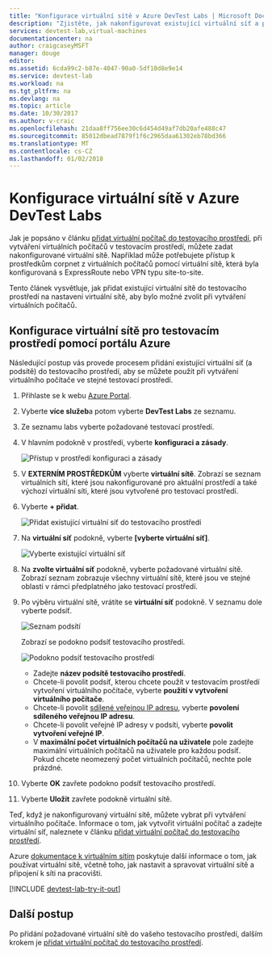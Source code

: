 ```yaml
---
title: "Konfigurace virtuální sítě v Azure DevTest Labs | Microsoft Docs"
description: "Zjistěte, jak nakonfigurovat existující virtuální síť a podsíť a využít ve virtuálním počítači s Azure DevTest Labs"
services: devtest-lab,virtual-machines
documentationcenter: na
author: craigcaseyMSFT
manager: douge
editor: 
ms.assetid: 6cda99c2-b87e-4047-90a0-5df10d8e9e14
ms.service: devtest-lab
ms.workload: na
ms.tgt_pltfrm: na
ms.devlang: na
ms.topic: article
ms.date: 10/30/2017
ms.author: v-craic
ms.openlocfilehash: 21daa8ff756ee30c6d454d49af7db20afe488c47
ms.sourcegitcommit: 85012dbead7879f1f6c2965daa61302eb78bd366
ms.translationtype: MT
ms.contentlocale: cs-CZ
ms.lasthandoff: 01/02/2018
---
```

# <a name="configure-a-virtual-network-in-azure-devtest-labs"></a>Konfigurace virtuální sítě v Azure DevTest Labs
Jak je popsáno v článku [přidat virtuální počítač do testovacího prostředí](devtest-lab-add-vm.md), při vytváření virtuálních počítačů v testovacím prostředí, můžete zadat nakonfigurované virtuální sítě. Například může potřebujete přístup k prostředkům corpnet z virtuálních počítačů pomocí virtuální sítě, která byla konfigurovaná s ExpressRoute nebo VPN typu site-to-site.

Tento článek vysvětluje, jak přidat existující virtuální sítě do testovacího prostředí na nastavení virtuální sítě, aby bylo možné zvolit při vytváření virtuálních počítačů.

## <a name="configure-a-virtual-network-for-a-lab-using-the-azure-portal"></a>Konfigurace virtuální sítě pro testovacím prostředí pomocí portálu Azure
Následující postup vás provede procesem přidání existující virtuální síť (a podsítě) do testovacího prostředí, aby se můžete použít při vytváření virtuálního počítače ve stejné testovací prostředí. 

1. Přihlaste se k webu [Azure Portal](http://go.microsoft.com/fwlink/p/?LinkID=525040).
1. Vyberte **více služeb**a potom vyberte **DevTest Labs** ze seznamu.
1. Ze seznamu labs vyberte požadované testovací prostředí. 
1. V hlavním podokně v prostředí, vyberte **konfiguraci a zásady**.

    ![Přístup v prostředí konfiguraci a zásady](./media/devtest-lab-configure-vnet/policies-menu.png)
1. V **EXTERNÍM PROSTŘEDKŮM** vyberte **virtuální sítě**. Zobrazí se seznam virtuálních sítí, které jsou nakonfigurované pro aktuální prostředí a také výchozí virtuální síti, které jsou vytvořené pro testovací prostředí. 
1. Vyberte **+ přidat**.
   
    ![Přidat existující virtuální síť do testovacího prostředí](./media/devtest-lab-configure-vnet/lab-settings-vnet-add.png)
1. Na **virtuální síť** podokně, vyberte **[vyberte virtuální síť]**.
   
    ![Vyberte existující virtuální síť](./media/devtest-lab-configure-vnet/lab-settings-vnets-vnet1.png)
1. Na **zvolte virtuální síť** podokně, vyberte požadované virtuální sítě. Zobrazí seznam zobrazuje všechny virtuální sítě, které jsou ve stejné oblasti v rámci předplatného jako testovací prostředí.
1. Po výběru virtuální sítě, vrátíte se **virtuální síť** podokně. V seznamu dole vyberte podsíť.

    ![Seznam podsítí](./media/devtest-lab-configure-vnet/lab-settings-vnets-vnet2.png)
    
    Zobrazí se podokno podsíť testovacího prostředí.

    ![Podokno podsíť testovacího prostředí](./media/devtest-lab-configure-vnet/lab-subnet.png)
     
   - Zadejte **název podsítě testovacího prostředí**.
   - Chcete-li povolit podsíť, kterou chcete použít v testovacím prostředí vytvoření virtuálního počítače, vyberte **použití v vytvoření virtuálního počítače**.
   - Chcete-li povolit [sdílené veřejnou IP adresu](devtest-lab-shared-ip.md), vyberte **povolení sdíleného veřejnou IP adresu**.
   - Chcete-li povolit veřejné IP adresy v podsíti, vyberte **povolit vytvoření veřejné IP**.
   - V **maximální počet virtuálních počítačů na uživatele** pole zadejte maximální virtuálních počítačů na uživatele pro každou podsíť. Pokud chcete neomezený počet virtuálních počítačů, nechte pole prázdné.
1. Vyberte **OK** zavřete podokno podsíť testovacího prostředí.
1. Vyberte **Uložit** zavřete podokně virtuální sítě.

Teď, když je nakonfigurovaný virtuální sítě, můžete vybrat při vytváření virtuálního počítače. Informace o tom, jak vytvořit virtuální počítač a zadejte virtuální síť, naleznete v článku [přidat virtuální počítač do testovacího prostředí](devtest-lab-add-vm.md). 

Azure [dokumentace k virtuálním sítím](https://docs.microsoft.com/azure/virtual-network) poskytuje další informace o tom, jak používat virtuální sítě, včetně toho, jak nastavit a spravovat virtuální sítě a připojení k síti na pracovišti.

[!INCLUDE [devtest-lab-try-it-out](../../includes/devtest-lab-try-it-out.md)]

## <a name="next-steps"></a>Další postup
Po přidání požadované virtuální sítě do vašeho testovacího prostředí, dalším krokem je [přidat virtuální počítač do testovacího prostředí](devtest-lab-add-vm.md).

